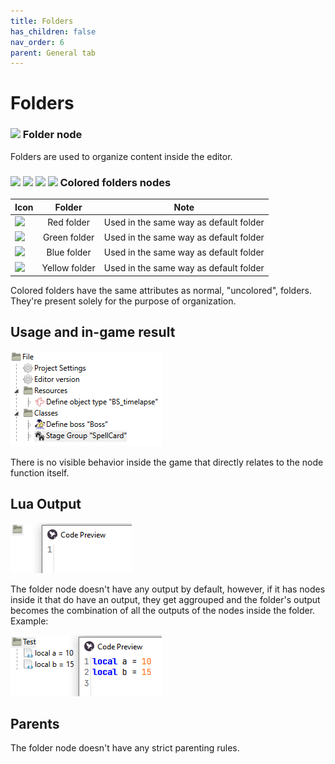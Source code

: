 ```yaml
---
title: Folders
has_children: false
nav_order: 6
parent: General tab
---
```


# Folders

### ![](https://raw.githubusercontent.com/zinoLath/LuaSTG-Editor-Sharp-X/main/LuaSTGEditorSharp.Core/images/16x16/folder.png) Folder node

Folders are used to organize content inside the editor.

### ![](https://raw.githubusercontent.com/zinoLath/LuaSTG-Editor-Sharp-X/main/LuaSTGEditorSharp.Core/images/16x16/folderred.png) ![](https://raw.githubusercontent.com/zinoLath/LuaSTG-Editor-Sharp-X/main/LuaSTGEditorSharp.Core/images/16x16/foldergreen.png) ![](https://raw.githubusercontent.com/zinoLath/LuaSTG-Editor-Sharp-X/main/LuaSTGEditorSharp.Core/images/16x16/folderblue.png) ![](https://raw.githubusercontent.com/zinoLath/LuaSTG-Editor-Sharp-X/main/LuaSTGEditorSharp.Core/images/16x16/folderyellow.png) Colored folders nodes

| Icon | Folder | Note |
| - | :-: | - |
| <img src="https://raw.githubusercontent.com/RyannThi/LuaSTG-Editor-Sharp-X/main/LuaSTGEditorSharp.Core/images/folderred.png"> | Red folder | Used in the same way as default folder |
| <img src="https://raw.githubusercontent.com/RyannThi/LuaSTG-Editor-Sharp-X/main/LuaSTGEditorSharp.Core/images/foldergreen.png"> | Green folder | Used in the same way as default folder |
| <img src="https://raw.githubusercontent.com/RyannThi/LuaSTG-Editor-Sharp-X/main/LuaSTGEditorSharp.Core/images/folderblue.png"> | Blue folder | Used in the same way as default folder |
| <img src="https://raw.githubusercontent.com/RyannThi/LuaSTG-Editor-Sharp-X/main/LuaSTGEditorSharp.Core/images/folderyellow.png"> | Yellow folder | Used in the same way as default folder |

Colored folders have the same attributes as normal, "uncolored", folders. They're present solely for the purpose of organization.

## Usage and in-game result


![](https://github.com/RyannThi/LuaSTG-Editor-Sharp-X/blob/site/img/Folder_example.png?raw=true)

There is no visible behavior inside the game that directly relates to the node function itself.

## Lua Output


![](https://github.com/RyannThi/LuaSTG-Editor-Sharp-X/blob/site/img/Folder_output.png?raw=true)

The folder node doesn't have any output by default, however, if it has nodes inside it that do have an output, they get aggrouped and the folder's output becomes the combination of all the outputs of the nodes inside the folder. Example:

![](https://github.com/RyannThi/LuaSTG-Editor-Sharp-X/blob/site/img/Folder_output_2.png?raw=true)

## Parents


The folder node doesn't have any strict parenting rules.
